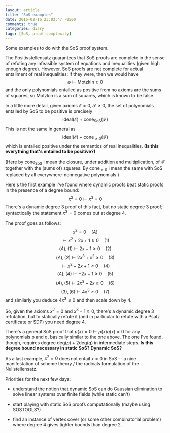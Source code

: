 ```yaml
---
layout: article
title: "SoS examples"
date: 2015-02-16 23:03:47 -0500
comments: true
categories: diary
tags: [SoS, proof-complexity]
---
```


Some examples to do with the SoS proof system.

The Positivstellensatz guarantees that SoS proofs are complete in the sense of refuting any infeasible system of equations and inequalities (given high enough degree). However, SoS proofs are not complete for actual entailment of real inequalities: if they were, then we would have
$$\emptyset \vdash \text{Motzkin} \geq 0$$
and the only polynomials entailed as positive from no axioms are the sums of squares, so Motzkin is a sum of squares, which is known to be false.

In a little more detail, given axioms $\mathcal{E} = 0$, $\mathcal{F} \geq 0$, the set of polynomials entailed by SoS to be positive is precisely
$$\text{ideal}(\mathcal{E}) + \text{cone}_{\text{SoS}}(\mathcal{F})$$
This is not the same in general as
$$\text{ideal}(\mathcal{E}) + \text{cone}_{\geq 0}(\mathcal{F})$$
which is entailed positive under the semantics of real inequalities. **(Is this everything that's entailed to be positive?)**

(Here by $\text{cone}_{\text{SoS}}$ I mean the closure, under addition and multiplication, of $\mathcal{F}$ together with the (sums of) squares. By $\text{cone}_{\geq 0}$ I mean the same with SoS replaced by all everywhere-nonnegative polynomials.)

Here's the first example I've found where dynamic proofs beat static proofs in the presence of a degree bound:
$$ x^2 = 0 \vdash x^3 = 0 $$
There's a dynamic degree 3 proof of this fact, but no static degree 3 proof; syntactically the statement $x^3 = 0$ comes out at degree 4.

The proof goes as follows:
$$x^2 = 0 \quad(A)$$
$$\vdash x^2 + 2x + 1 \geq 0 \quad(1)$$
$$(A),(1) \vdash 2x+1 \geq 0 \quad(2)$$
$$(A),(2) \vdash 2x^3 + x^2 \geq 0 \quad(3)$$
$$\vdash x^2 - 2x + 1 \geq 0 \quad(4)$$
$$(A),(4) \vdash -2x+1 \geq 0 \quad(5)$$
$$(A),(5) \vdash 2x^3 - 2x \geq 0 \quad(6)$$
$$(3),(6) \vdash 4x^3 \geq 0 \quad(7)$$
and similarly you deduce $4x^3 \leq 0$ and then scale down by 4.

So, given the axioms $x^2 = 0$ and $x^3 - 1 \geq 0$, there's a dynamic degree 3 refutation, but to statically refute it (and in particular to refute with a Psatz certificate or SDP) you need degree 4.

There's a general SoS proof that $p(x) = 0 \vdash p(x) q(x) = 0$ for any polynomials p and q, basically similar to the one above. The one I've found, though, requires degree $\text{deg}(p) + 2 \text{deg}(q)$ in intermediate steps. **Is this degree bound necessary in static SoS? Dynamic SoS?** 

As a last example, $x^2 = 0$ does not entail $x = 0$ in SoS -- a nice manifestation of scheme theory / the radicals formulation of the Nullstellensatz.

Priorities for the next few days:

* understand the notion that dynamic SoS can do Gaussian elimination to solve linear systems over finite fields (while static can't)

* start playing with static SoS proofs computationally (maybe using SOSTOOLS?)

* find an instance of vertex cover (or some other combinatorial problem) where degree 4 gives tighter bounds than degree 2.
















